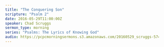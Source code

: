 ```yaml
---
title: "The Conquering Son"
scripture: "Psalm 2"
date: 2016-05-29T11:00:00Z
speaker: Chad Scruggs
sermon_type: morning
series: "Psalms: The Lyrics of Knowing God"
audio: https://pcpcmorningsermons.s3.amazonaws.com/20160529_scruggs-574b38a307e40.mp3 
---
```



